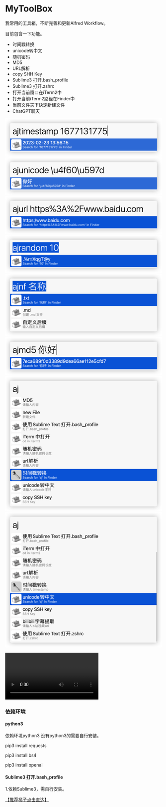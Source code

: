 # MyToolBox
我常用的工具箱，不断完善和更新Alfred Workflow。

目前包含一下功能。

- 时间戳转换
- unicode转中文
- 随机密码
- MD5
- URL解析
- copy SHH Key
- Sublime3 打开.bash_profile
- Sublime3 打开.zshrc
- 打开当前窗口在iTerm2中
- 打开当前iTerm2路径在Finder中
- 当前文件夹下快速新建文件
- ChatGPT聊天



![](img/ts.png)
![](img/unicode.png)
![](img/url.png)
![](img/random.png)
![](img/newFile.png)
![](img/md5.png)
![](img/all0.png)
![](img/all1.png)



![](gif.mp4)

### 依赖环境

#### python3

依赖环境python3 没有python3的需要自行安装。

 pip3 install requests

 pip3 install bs4

 pip3 install openai

#### Sublime3 打开.bash_profile

1.依赖Sublime3，需自行安装。



[【推荐梯子点击直达】](https://www.hjtnt.link/auth/register?code=QRY5)


